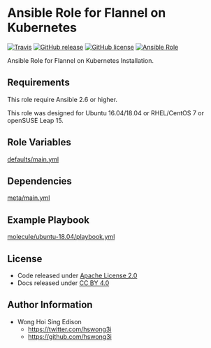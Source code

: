 # Ansible Role for Flannel on Kubernetes

[![Travis](https://img.shields.io/travis/alvistack/ansible-role-kubernetes-flannel.svg)](https://travis-ci.org/alvistack/ansible-role-kubernetes-flannel)
[![GitHub release](https://img.shields.io/github/release/alvistack/ansible-role-kubernetes-flannel.svg)](https://github.com/alvistack/ansible-role-kubernetes-flannel)
[![GitHub license](https://img.shields.io/github/license/alvistack/ansible-role-kubernetes-flannel.svg)](https://github.com/alvistack/ansible-role-kubernetes-flannel/blob/master/LICENSE)
[![Ansible Role](https://img.shields.io/badge/galaxy-alvistack.kubernetes_flannel-blue.svg)](https://galaxy.ansible.com/alvistack/kubernetes_flannel)

Ansible Role for Flannel on Kubernetes Installation.

## Requirements

This role require Ansible 2.6 or higher.

This role was designed for Ubuntu 16.04/18.04 or RHEL/CentOS 7 or openSUSE Leap 15.

## Role Variables

[defaults/main.yml](defaults/main.yml)

## Dependencies

[meta/main.yml](meta/main.yml)

## Example Playbook

[molecule/ubuntu-18.04/playbook.yml](molecule/ubuntu-18.04/playbook.yml)

## License

  - Code released under [Apache License 2.0](LICENSE)
  - Docs released under [CC BY 4.0](http://creativecommons.org/licenses/by/4.0/)

## Author Information

  - Wong Hoi Sing Edison
      - <https://twitter.com/hswong3i>
      - <https://github.com/hswong3i>
